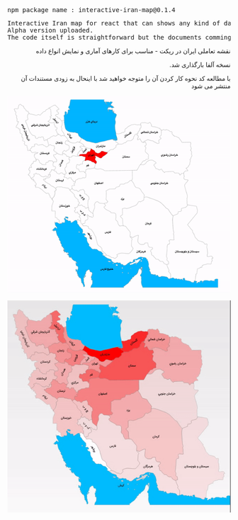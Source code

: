 <pre>npm package name : interactive-iran-map@0.1.4</pre>
<pre>
Interactive Iran map for react that can shows any kind of data - suitable for BI activities.
Alpha version uploaded.
The code itself is straightforward but the documents comming soon.
</pre>

<p dir='rtl' align='right'>نقشه تعاملی ایران در ریکت - مناسب برای کارهای آماری و نمایش انواع داده</p>
<p dir='rtl' align='right'>نسخه آلفا بارگذاری شد.</p>
<p dir='rtl' align='right'>با مطالعه کد نحوه کار کردن آن را متوجه خواهید شد با اینحال به زودی مستندات آن منتشر می شود</p>

![alt text](./InteractiveIranMap1.gif)

![alt text](./InteractiveIranMap2.gif)
